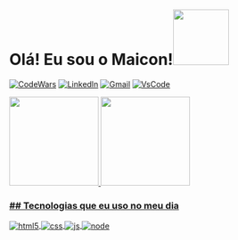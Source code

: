 <h1>Olá! Eu sou o Maicon!<img src="https://media0.giphy.com/media/g04poZxA1nAyTs9DQY/giphy.gif?cid=790b76112a4d20024515e9f103906831d67c5f284647a19e&rid=giphy.gif&ct=s" width="100"></h1>

[![CodeWars](https://img.shields.io/badge/Codewars-B1361E?style=for-the-badge&logo=Codewars&logoColor=white)](https://www.codewars.com/users/maiconbre)
[![Linkedln](https://img.shields.io/badge/LinkedIn-0077B5?style=for-the-badge&logo=linkedin&logoColor=white)](https://www.linkedin.com/in/maiconbre)
[![Gmail](https://img.shields.io/badge/Gmail-D14836?style=for-the-badge&logo=gmail&logoColor=white)](mailto:maiconbre27@gmail.com)
[![VsCode](https://img.shields.io/badge/Made%20for-VSCode-1f425f.svg)]()


  <a href="https://github.com/maiconbre">
  <img height="160em" src="https://github-readme-stats-eight-theta.vercel.app/api?username=maiconbre&show_icons=true&theme=dracula&include_all_commits=true&count_private=true"/>
  <img height="160em" src="https://github-readme-stats-eight-theta.vercel.app/api/top-langs/?username=maiconbre&layout=compact&langs_count=8&theme=dracula"/>
  

<h3>## Tecnologias que eu uso no meu dia </h3>

<div style="display: inline_block">
  <img align="center" alt="html5" src="https://img.shields.io/badge/HTML5-E34F26?style=for-the-badge&logo=html5&logoColor=white" />
  <img align="center" alt="css" src="https://img.shields.io/badge/CSS3-1572B6?style=for-the-badge&logo=css3&logoColor=white" />
  <img align="center" alt="js" src="https://img.shields.io/badge/JavaScript-F7DF1E?style=for-the-badge&logo=javascript&logoColor=black" />
  <img align="center" alt="node" src="https://img.shields.io/badge/Node.js-43853D?style=for-the-badge&logo=node.js&logoColor=white" />
</div><br/>
